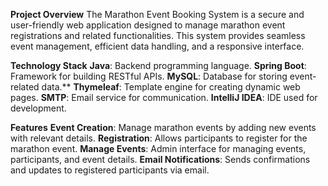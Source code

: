 **Project Overview**
The Marathon Event Booking System is a secure and user-friendly web application designed to manage marathon event registrations and related functionalities. This system provides seamless event management, efficient data handling, and a responsive interface.

**Technology Stack**
**Java**: Backend programming language.
**Spring Boot**: Framework for building RESTful APIs.
**MySQL**: Database for storing event-related data.**
**Thymeleaf**: Template engine for creating dynamic web pages.
**SMTP**: Email service for communication.
**IntelliJ IDEA**: IDE used for development.

**Features**
**Event Creation**: Manage marathon events by adding new events with relevant details.
**Registration**: Allows participants to register for the marathon event.
**Manage Events**: Admin interface for managing events, participants, and event details.
**Email Notifications**: Sends confirmations and updates to registered participants via email.
